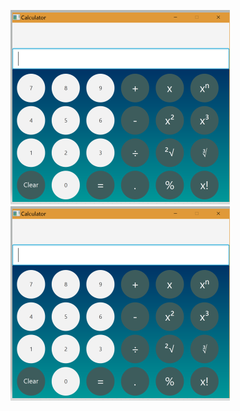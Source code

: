 

![Calculator Image](https://github.com/sahidul18/Calculator/blob/master/image/calculatorUI.png)
![](https://github.com/sahidul18/Calculator/blob/master/image/calculatorUI.PNG)

